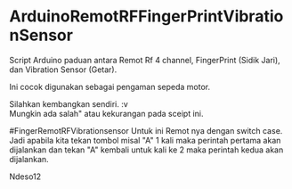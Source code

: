 # ArduinoRemotRFFingerPrintVibrationSensor
Script Arduino paduan antara Remot Rf 4 channel, FingerPrint (Sidik Jari), dan Vibration Sensor (Getar).

Ini cocok digunakan sebagai pengaman sepeda motor.

Silahkan kembangkan sendiri. :v </br>
Mungkin ada salah" atau kekurangan pada sceipt ini. 

#FingerRemotRFVibrationsensor
Untuk ini Remot nya dengan switch case. Jadi apabila kita tekan tombol misal "A" 1 kali maka perintah pertama akan dijalankan dan tekan "A" kembali untuk kali ke 2 maka perintah kedua akan dijalankan.

Ndeso12
